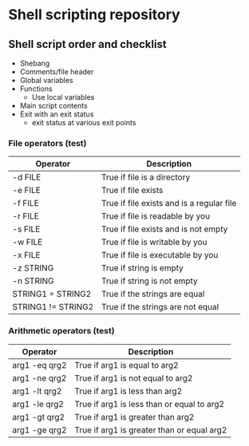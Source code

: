# Shell scripting repository

## Shell script order and checklist

+ Shebang
+ Comments/file header
+ Global variables
+ Functions
    * Use local variables
+ Main script contents
+ Exit with an exit status
    * exit status at various exit points

### File operators (test)
| Operator    | Description |
| -------- | ------- |
| -d FILE  | True if file is a directory    |
| -e FILE  | True if file exists     |
| -f FILE  | True if file exists and is a regular file |
| -r FILE  | True if file is readable by you |
| -s FILE  | True if file exists and is not empty |
| -w FILE  | True if file is writable by you |
| -x FILE  | True if file is executable by you |
| -z STRING  | True if string is empty |
| -n STRING  | True if string is not empty |
| STRING1 = STRING2  | True if the strings are equal |
| STRING1 != STRING2  | True if the strings are not equal |

### Arithmetic operators (test)
| Operator    | Description |
| -------- | ------- |
| arg1 -eq qrg2  | True if arg1 is equal to arg2 |
| arg1 -ne qrg2  | True if arg1 is not equal to arg2 |
| arg1 -lt qrg2  | True if arg1 is less than arg2 |
| arg1 -le qrg2  | True if arg1 is less than or equal to arg2 |
| arg1 -gt qrg2  | True if arg1 is greater than arg2 |
| arg1 -ge qrg2  | True if arg1 is greater than or equal arg2 |